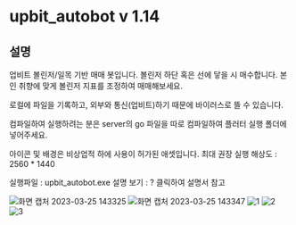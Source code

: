 # upbit_autobot v 1.14

## 설명

업비트 볼린저/일목 기반 매매 봇입니다.
볼린저 하단 혹은 선에 닿을 시 매수합니다.
본인 취향에 맞게 볼린저 지표를 조정하여 매매해보세요.

로컬에 파일을 기록하고, 외부와 통신(업비트)하기 때문에
바이러스로 뜰 수 있습니다.

컴파일하여 실행하려는 분은 server의 go 파일을 따로 컴파일하여
플러터 실행 폴더에 넣어주세요.

아이콘 및 배경은 비상업적 하에 사용이 허가된 애셋입니다.
최대 권장 실행 해상도 : 2560 * 1440

실행파일 : upbit_autobot.exe
설명 보기 : ? 클릭하여 설명서 참고



![화면 캡처 2023-03-25 143325](https://user-images.githubusercontent.com/92710478/227698444-c3ded7c2-beab-49ef-9edc-f4a407f6d08b.png)
![화면 캡처 2023-03-25 143347](https://user-images.githubusercontent.com/92710478/227698464-adf67d81-49ae-4b10-a42e-42e9f1af2cd6.png)
![1](https://user-images.githubusercontent.com/92710478/229475451-91efd3e4-62ec-4cb6-b0ce-be74462cd667.png)
![2](https://user-images.githubusercontent.com/92710478/229475511-2f4e1920-cf32-43ae-a34e-1774c5ac21c4.png)
![3](https://user-images.githubusercontent.com/92710478/229475518-fc8edbf6-ec50-4be5-be65-d996bc211a73.png)
